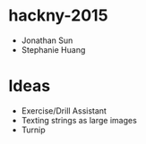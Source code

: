 # hackny-2015


 - Jonathan Sun
 - Stephanie Huang



<h1> Ideas </h1>

 - Exercise/Drill Assistant
 - Texting strings as large images
 - Turnip

